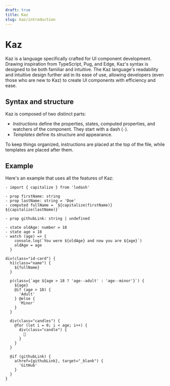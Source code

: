 ```yaml
---
draft: true
title: Kaz
slug: kaz/introduction
---
```


# Kaz

Kaz is a language specifically crafted for UI component development. Drawing inspiration from TypeScript, Pug, and Edge, Kaz's syntax is designed to be both familiar and intuitive. The Kaz language's readability and intuitive design further aid in its ease of use, allowing developers (even those who are new to Kaz) to create UI components with efficiency and ease.

## Syntax and structure

Kaz is composed of two distinct parts:

- *Instructions* define the properties, states, computed properties, and watchers of the component. They start with a dash (`-`).
- *Templates* define its structure and appearance.

To keep things organized, instructions are placed at the top of the file, while templates are placed after them.

## Example

Here's an example that uses all the features of Kaz:

```kaz
- import { capitalize } from 'lodash'

- prop firstName: string
- prop lastName: string = 'Doe'
- computed fullName = `${capitalize(firstName)} ${capitalize(lastName)}`

- prop githubLink: string | undefined

- state oldAge: number = 18
- state age = 18
- watch (age) => {
    console.log(`You were ${oldAge} and now you are ${age}`)
    oldAge = age
  }

div(class="id-card") {
  h1(class="name") {
    ${fullName}
  }
  
  p(class={`age ${age > 18 ? 'age--adult' : 'age--minor'}`) {
    ${age}
    @if (age > 18) {
      'Adult'
    } @else {
      'Minor'
    }
  }

  div(class="candles") {
    @for (let i = 0; i < age; i++) {
      div(class="candle") {
        🎂
      }
    }
  }

  @if (githubLink) {
    a(href={githubLink}, target="_blank") {
      'GitHub'
    }
  }
}
```
